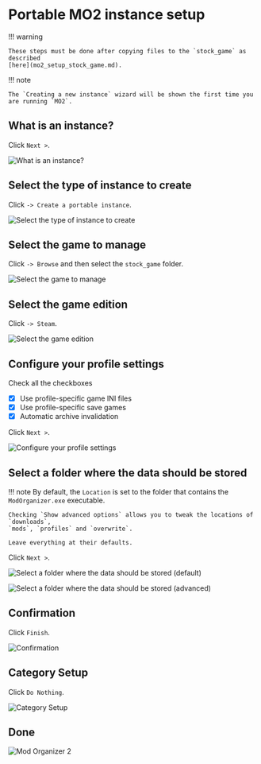 # Portable MO2 instance setup

!!! warning

    These steps must be done after copying files to the `stock_game` as described
    [here](mo2_setup_stock_game.md).

!!! note

    The `Creating a new instance` wizard will be shown the first time you are running `MO2`.

## What is an instance?

Click `Next >`.

![What is an instance?](../images/mo2_portable_setup_01.png)

## Select the type of instance to create

Click `-> Create a portable instance`.

![Select the type of instance to create](../images/mo2_portable_setup_02.png)

## Select the game to manage

Click `-> Browse` and then select the `stock_game` folder.

![Select the game to manage](../images/mo2_portable_setup_03.png)

## Select the game edition

Click `-> Steam`.

![Select the game edition](../images/mo2_portable_setup_04.png)

## Configure your profile settings

Check all the checkboxes

* [x] Use profile-specific game INI files
* [x] Use profile-specific save games
* [x] Automatic archive invalidation

Click `Next >`.

![Configure your profile settings](../images/mo2_portable_setup_05.png)

## Select a folder where the data should be stored

!!! note
    By default, the `Location` is set to the folder that contains the `ModOrganizer.exe` executable.

    Checking `Show advanced options` allows you to tweak the locations of `downloads`,
    `mods`, `profiles` and `overwrite`.

    Leave everything at their defaults.

Click `Next >`.

![Select a folder where the data should be stored (default)](../images/mo2_portable_setup_06.png)

![Select a folder where the data should be stored (advanced)](../images/mo2_portable_setup_07.png)

## Confirmation

Click `Finish`.

![Confirmation](../images/mo2_portable_setup_08.png)

## Category Setup

Click `Do Nothing`.

![Category Setup](../images/mo2_portable_setup_09.png)

## Done

![Mod Organizer 2](../images/mo2_portable_setup_10.png)

